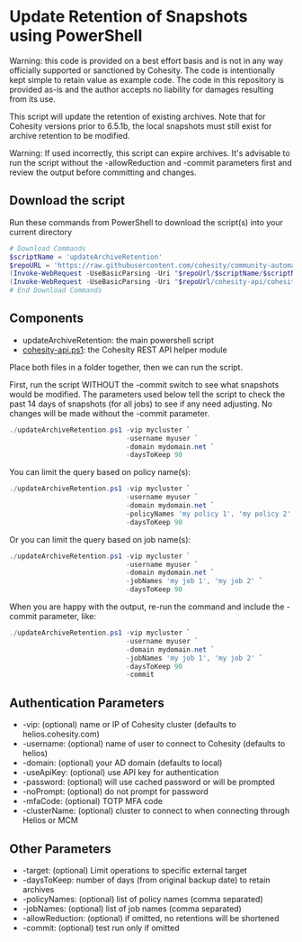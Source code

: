 # Update Retention of Snapshots using PowerShell

Warning: this code is provided on a best effort basis and is not in any way officially supported or sanctioned by Cohesity. The code is intentionally kept simple to retain value as example code. The code in this repository is provided as-is and the author accepts no liability for damages resulting from its use.

This script will update the retention of existing archives. Note that for Cohesity versions prior to 6.5.1b, the local snapshots must still exist for archive retention to be modified.

Warning: If used incorrectly, this script can expire archives. It's advisable to run the script without the -allowReduction and -commit parameters first and review the output before committing and changes.

## Download the script

Run these commands from PowerShell to download the script(s) into your current directory

```powershell
# Download Commands
$scriptName = 'updateArchiveRetention'
$repoURL = 'https://raw.githubusercontent.com/cohesity/community-automation-samples/main/powershell'
(Invoke-WebRequest -UseBasicParsing -Uri "$repoUrl/$scriptName/$scriptName.ps1").content | Out-File "$scriptName.ps1"; (Get-Content "$scriptName.ps1") | Set-Content "$scriptName.ps1"
(Invoke-WebRequest -UseBasicParsing -Uri "$repoUrl/cohesity-api/cohesity-api.ps1").content | Out-File cohesity-api.ps1; (Get-Content cohesity-api.ps1) | Set-Content cohesity-api.ps1
# End Download Commands
```

## Components

* updateArchiveRetention: the main powershell script
* [cohesity-api.ps1](https://raw.githubusercontent.com/cohesity/community-automation-samples/main/powershell/cohesity-api/cohesity-api.ps1): the Cohesity REST API helper module

Place both files in a folder together, then we can run the script.

First, run the script WITHOUT the -commit switch to see what snapshots would be modified. The parameters used below tell the script to check the past 14 days of snapshots (for all jobs) to see if any need adjusting. No changes will be made without the -commit parameter.

```powershell
./updateArchiveRetention.ps1 -vip mycluster `
                             -username myuser `
                             -domain mydomain.net `
                             -daysToKeep 90
```

You can limit the query based on policy name(s):

```powershell
./updateArchiveRetention.ps1 -vip mycluster `
                             -username myuser `
                             -domain mydomain.net `
                             -policyNames 'my policy 1', 'my policy 2' `
                             -daysToKeep 90
```

Or you can limit the query based on job name(s):

```powershell
./updateArchiveRetention.ps1 -vip mycluster `
                             -username myuser `
                             -domain mydomain.net `
                             -jobNames 'my job 1', 'my job 2' `
                             -daysToKeep 90
```

When you are happy with the output, re-run the command and include the -commit parameter, like:

```powershell
./updateArchiveRetention.ps1 -vip mycluster `
                             -username myuser `
                             -domain mydomain.net `
                             -jobNames 'my job 1', 'my job 2' `
                             -daysToKeep 90
                             -commit
```

## Authentication Parameters

* -vip: (optional) name or IP of Cohesity cluster (defaults to helios.cohesity.com)
* -username: (optional) name of user to connect to Cohesity (defaults to helios)
* -domain: (optional) your AD domain (defaults to local)
* -useApiKey: (optional) use API key for authentication
* -password: (optional) will use cached password or will be prompted
* -noPrompt: (optional) do not prompt for password
* -mfaCode: (optional) TOTP MFA code
* -clusterName: (optional) cluster to connect to when connecting through Helios or MCM

## Other Parameters

* -target: (optional) Limit operations to specific external target
* -daysToKeep: number of days (from original backup date) to retain archives
* -policyNames: (optional) list of policy names (comma separated)
* -jobNames: (optional) list of job names (comma separated)
* -allowReduction: (optional) if omitted, no retentions will be shortened
* -commit: (optional) test run only if omitted
